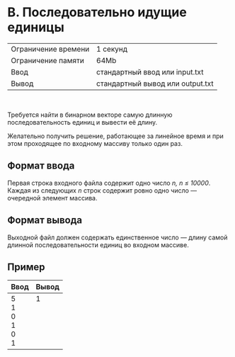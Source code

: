 # B. Последовательно идущие единицы

<table>
  <tr>
    <td>Ограничение времени</td>
    <td>1 секунд</td>
  </tr>
  <tr>
    <td>Ограничение памяти</td>
    <td>64Mb</td>
  </tr>
  <tr>
    <td>Ввод</td>
    <td>стандартный ввод или input.txt</td>
  </tr>
  <tr>
    <td>Вывод</td>
    <td>стандартный вывод или output.txt</td>
  </tr>
</table>

<br>

Требуется найти в бинарном векторе самую длинную последовательность единиц и вывести её длину.

Желательно получить решение, работающее за линейное время и при этом проходящее по входному массиву только один раз.

## Формат ввода

Первая строка входного файла содержит одно число _n, n ≤ 10000_. Каждая из следующих _n_ строк содержит ровно одно число — очередной элемент массива.

## Формат вывода

Выходной файл должен содержать единственное число — длину самой длинной последовательности единиц во входном массиве.

## Пример

| Ввод                             | Вывод                         |
|----------------------------------|-------------------------------|
| 5<br>1<br>0<br>1<br>0<br>1       | 1<br><br><br><br><br><br>     |


